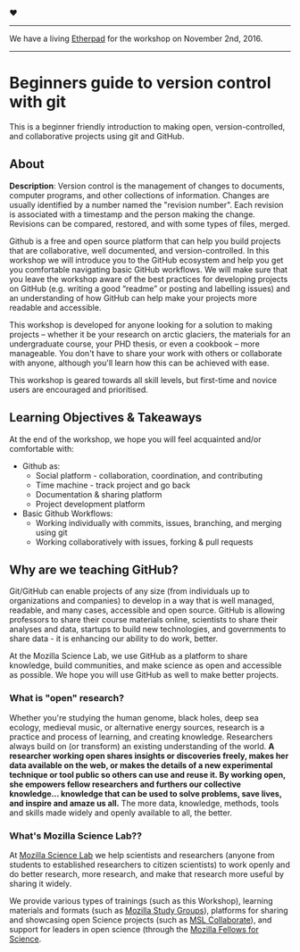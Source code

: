 ❤️

***
We have a living [Etherpad](https://public.etherpad-mozilla.org/p/2016-11-02-friendly-github-intro) for the workshop on November 2nd, 2016.
***

# Beginners guide to version control with git
This is a beginner friendly introduction to making open, version-controlled, and collaborative projects using git and GitHub.

## About

**Description**: Version control is the management of changes to documents, computer programs, and other collections of information. Changes are usually identified by a number named the "revision number". Each revision is associated with a timestamp and the person making the change. Revisions can be compared, restored, and with some types of files, merged.

Github is a free and open source platform that can help you build projects that are collaborative, well documented, and version-controlled. In this workshop we will introduce you to the GitHub ecosystem and help you get you comfortable navigating basic GitHub workflows. We will make sure that you leave the workshop aware of the best practices for developing projects on GitHub (e.g. writing a good “readme” or posting and labelling issues) and an understanding of how GitHub can help make your projects more readable and accessible.

This workshop is developed for anyone looking for a solution to making projects – whether it be your research on arctic glaciers, the materials for an undergraduate course, your PHD thesis, or even a cookbook – more manageable. You don't have to share your work with others or collaborate with anyone, although you'll learn how this can be achieved with ease.

This workshop is geared towards all skill levels, but first-time and novice users are encouraged and prioritised.

## Learning Objectives & Takeaways

At the end of the workshop, we hope you will feel acquainted and/or comfortable with:

* Github as:
	* Social platform - collaboration, coordination, and contributing
	* Time machine - track project and go back
	* Documentation & sharing platform
	* Project development platform
* Basic Github Workflows:
	* Working individually with commits, issues, branching, and merging using git
	* Working collaboratively with issues, forking & pull requests

## Why are we teaching GitHub?

Git/GitHub can enable projects of any size (from individuals up to organizations and companies) to develop in a way that is well managed, readable, and many cases, accessible and open source. GitHub is allowing professors to share their course materials online, scientists to share their analyses and data, startups to build new technologies, and governments to share data - it is enhancing our ability to do work, better.

At the Mozilla Science Lab, we use GitHub as a platform to share knowledge, build communities, and make science as open and accessible as possible. We hope you will use GitHub as well to make better projects.

### What is "open" research?

Whether you're studying the human genome, black holes, deep sea ecology, medieval music,  or alternative energy sources, research is a practice and process of learning, and creating knowledge. Researchers always build on (or transform) an existing understanding of the world. **A researcher working open shares insights or discoveries freely, makes her data available on the web, or makes the details of a new experimental technique or tool public so others can use and reuse it. By working open, she empowers fellow researchers and furthers our collective knowledge... knowledge that can be used to solve problems, save lives, and inspire and amaze us all.** The more data, knowledge, methods, tools and skills made widely and openly available to all, the better.

### What's Mozilla Science Lab??
At [Mozilla Science Lab](https://mozillascience.org/) we help scientists and researchers (anyone from students to established researchers to citizen scientists) to work openly and do better research, more research, and make that research more useful by sharing it widely.  

We provide various types of trainings (such as this Workshop), learning materials and formats (such as [Mozilla Study Groups](http://mozillascience.github.io/studyGroupHandbook/)), platforms for sharing and showcasing open Science projects (such as [MSL Collaborate](https://mozillascience.org/collaborate)), and support for leaders in open science (through the [Mozilla Fellows for Science](https://mozillascience.org/fellows).
